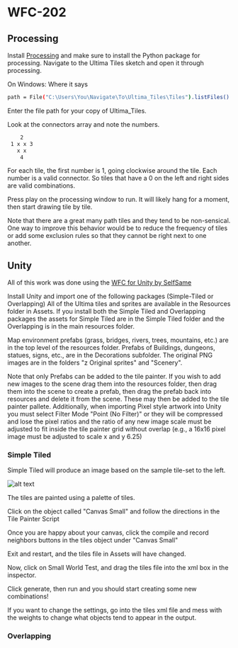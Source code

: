 # WFC-202

## Processing
Install [Processing](https://processing.org/) and make sure to install the Python package for processing.
Navigate to the Ultima Tiles sketch and open it through processing.

On Windows:
Where it says 
```bash
path = File("C:\Users\You\Navigate\To\Ultima_Tiles\Tiles").listFiles()
```
Enter the file path for your copy of Ultima_Tiles.

Look at the connectors array and note the numbers.
```bash
    2
 1 x x 3
   x x
    4
```
For each tile, the first number is 1, going clockwise around the tile. Each number is a valid connector. So tiles that have a 0 on the left and right sides are valid combinations.

Press play on the processing window to run. It will likely hang for a moment, then start drawing tile by tile. 

Note that there are a great many path tiles and they tend to be non-sensical. One way to improve this behavior would be to reduce the frequency of tiles or add some exclusion rules so that they cannot be right next to one another.

## Unity
All of this work was done using the [WFC for Unity by SelfSame](https://selfsame.itch.io/unitywfc)

Install Unity and import one of the following packages (Simple-Tiled or Overlapping)
All of the Ultima tiles and sprites are available in the Resources folder in Assets.
If you install both the Simple Tiled and Overlapping packages the assets for Simple Tiled are in the Simple Tiled folder and the Overlapping is in the main resources folder.

Map environment prefabs (grass, bridges, rivers, trees, mountains, etc.) are in the top level of the resources folder.
Prefabs of Buildings, dungeons, statues, signs, etc., are in the Decorations subfolder. 
The original PNG images are in the folders "z Original sprites" and "Scenery".

Note that only Prefabs can be added to the tile painter. If you wish to add new images to the scene drag them into the resources folder, then drag them into the scene to create a prefab, then drag the prefab back into resources and delete it from the scene. These may then be added to the tile painter pallete. Additionally, when importing Pixel style artwork into Unity you must select Filter Mode "Point (No Filter)" or they will be compressed and lose the pixel ratios and the ratio of any new image scale must be adjusted to fit inside the tile painter grid without overlap (e.g., a 16x16 pixel image must be adjusted to scale x and y 6.25)

### Simple Tiled
Simple Tiled will produce an image based on the sample tile-set to the left. 

![alt text](https://github.com/lee3206/WFC-202/blob/master/tiled-unity-example1.png)

The tiles are painted using a palette of tiles.

Click on the object called "Canvas Small" and follow the directions in the Tile Painter Script

Once you are happy about your canvas, click the compile and record neighbors buttons in the tiles object under "Canvas Small"

Exit and restart, and the tiles file in Assets will have changed. 

Now, click on Small World Test, and drag the tiles file into the xml box in the inspector.

Click generate, then run and you should start creating some new combinations!

If you want to change the settings, go into the tiles xml file and mess with the weights to change what objects tend to appear in the output.

### Overlapping
